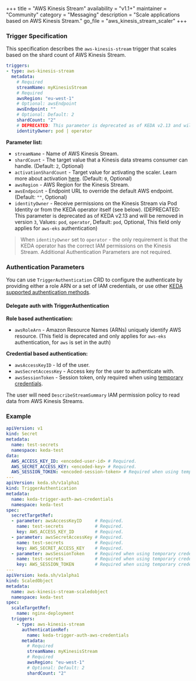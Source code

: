 +++
title = "AWS Kinesis Stream"
availability = "v1.1+"
maintainer = "Community"
category = "Messaging"
description = "Scale applications based on AWS Kinesis Stream."
go_file = "aws_kinesis_stream_scaler"
+++

### Trigger Specification

This specification describes the `aws-kinesis-stream` trigger that scales based on the shard count of AWS Kinesis Stream.

```yaml
triggers:
- type: aws-kinesis-stream
  metadata:
    # Required
    streamName: myKinesisStream
    # Required
    awsRegion: "eu-west-1"
    # Optional: awsEndpoint
    awsEndpoint: ""
    # Optional: Default: 2
    shardCount: "2"
    # DEPRECATED: This parameter is deprecated as of KEDA v2.13 and will be removed in v3. Optional # Optional. Default: pod
    identityOwner: pod | operator
```

**Parameter list:**

- `streamName` - Name of AWS Kinesis Stream.
- `shardCount` - The target value that a Kinesis data streams consumer can handle. (Default: `2`, Optional)
- `activationShardCount` - Target value for activating the scaler. Learn more about activation [here](./../concepts/scaling-deployments.md#activating-and-scaling-thresholds). (Default: `0`, Optional)
- `awsRegion` - AWS Region for the Kinesis Stream.
- `awsEndpoint` - Endpoint URL to override the default AWS endpoint. (Default: `""`, Optional)
- `identityOwner` - Receive permissions on the Kinesis Stream via Pod Identity or from the KEDA operator itself (see below). (DEPRECATED: This parameter is deprecated as of KEDA v2.13 and will be removed in version `3`, Values: `pod`, `operator`, Default: `pod`, Optional, This field only applies for `aws-eks` authentication)

> When `identityOwner` set to `operator` - the only requirement is that the KEDA operator has the correct IAM permissions on the Kinesis Stream. Additional Authentication Parameters are not required.

### Authentication Parameters

You can use `TriggerAuthentication` CRD to configure the authenticate by providing either a role ARN or a set of IAM credentials, or use other [KEDA supported authentication methods](https://keda.sh/concepts/authentication).

#### Delegate auth with TriggerAuthentication

**Role based authentication:**

- `awsRoleArn` - Amazon Resource Names (ARNs) uniquely identify AWS resource. (This field is deprecated and only applies for `aws-eks` authentication, for `aws` is set in the auth)

**Credential based authentication:**

- `awsAccessKeyID` - Id of the user.
- `awsSecretAccessKey` - Access key for the user to authenticate with.
- `awsSessionToken` - Session token, only required when using [temporary credentials](https://docs.aws.amazon.com/IAM/latest/UserGuide/id_credentials_temp_use-resources.html).

The user will need `DescribeStreamSummary` IAM permission policy to read data from AWS Kinesis Streams.

### Example

```yaml
apiVersion: v1
kind: Secret
metadata:
  name: test-secrets
  namespace: keda-test
data:
  AWS_ACCESS_KEY_ID: <encoded-user-id> # Required.
  AWS_SECRET_ACCESS_KEY: <encoded-key> # Required.
  AWS_SESSION_TOKEN: <encoded-session-token> # Required when using temporary credentials.
---
apiVersion: keda.sh/v1alpha1
kind: TriggerAuthentication
metadata:
  name: keda-trigger-auth-aws-credentials
  namespace: keda-test
spec:
  secretTargetRef:
  - parameter: awsAccessKeyID     # Required.
    name: test-secrets            # Required.
    key: AWS_ACCESS_KEY_ID        # Required.
  - parameter: awsSecretAccessKey # Required.
    name: test-secrets            # Required.
    key: AWS_SECRET_ACCESS_KEY    # Required.
  - parameter: awsSessionToken    # Required when using temporary credentials.
    name: test-secrets            # Required when using temporary credentials.
    key: AWS_SESSION_TOKEN        # Required when using temporary credentials.
---
apiVersion: keda.sh/v1alpha1
kind: ScaledObject
metadata:
  name: aws-kinesis-stream-scaledobject
  namespace: keda-test
spec:
  scaleTargetRef:
    name: nginx-deployment
  triggers:
    - type: aws-kinesis-stream
      authenticationRef:
        name: keda-trigger-auth-aws-credentials
      metadata:
        # Required
        streamName: myKinesisStream
        # Required
        awsRegion: "eu-west-1"
        # Optional: Default: 2
        shardCount: "2"
```
